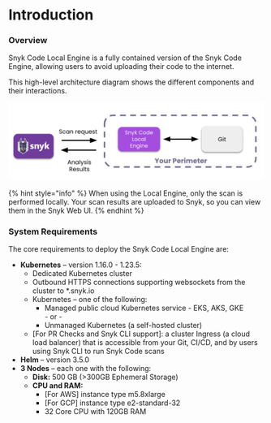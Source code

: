 # Introduction

### Overview

Snyk Code Local Engine is a fully contained version of the Snyk Code Engine, allowing users to avoid uploading their code to the internet.

This high-level architecture diagram shows the different components and their interactions.

![Snyk Code Local Engine Architecture](<../../../../.gitbook/assets/Screen Shot 2021-11-11 at 2.36.41 PM.png>)

{% hint style="info" %}
When using the Local Engine, only the scan is performed locally. Your scan results are uploaded to Snyk, so you can view them in the Snyk Web UI.
{% endhint %}

### System Requirements

The core requirements to deploy the Snyk Code Local Engine are:

* **Kubernetes** – version 1.16.0 - 1.23.5:
  * Dedicated Kubernetes cluster
  * Outbound HTTPS connections supporting websockets from the cluster to \*.snyk.io
  * Kubernetes – one of the following:
    * Managed public cloud Kubernetes service - EKS, AKS, GKE\
      \- or -
    * Unmanaged Kubernetes (a self-hosted cluster)
  * \[For PR Checks and Snyk CLI support]: a cluster Ingress (a cloud load balancer) that is accessible from your Git, CI/CD, and by users using Snyk CLI to run Snyk Code scans
* **Helm** – version 3.5.0
* **3 Nodes** – each one with the following:
  * **Disk:** 500 GB (>300GB Ephemeral Storage)
  * **CPU and RAM:**
    * \[For AWS] instance type m5.8xlarge
    * \[For GCP] instance type e2-standard-32
    * 32 Core CPU with 120GB RAM
